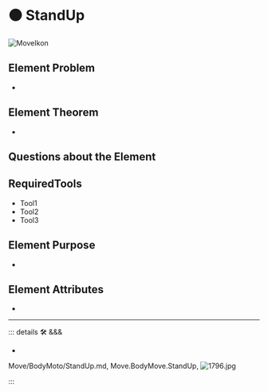 
# 🟠 <move>StandUp</move>

![MoveIkon](/Move/Move_Ikon.png)

## Element Problem

-

## Element Theorem

-

## Questions about the Element

## RequiredTools

- Tool1
- Tool2
- Tool3



## Element Purpose

-

## Element Attributes

-






---

<!-- =================================================== -->
<!-- =================================================== -->
<!-- =================================================== -->
<!-- =================================================== -->
<!-- =================================================== -->
::: details 🛠 <dev>&&&</dev>

-

Move/BodyMoto/StandUp.md, <dev>Move.BodyMove.StandUp</dev>, ![1796.jpg](/PaperPhoto/1796.jpg)

:::

